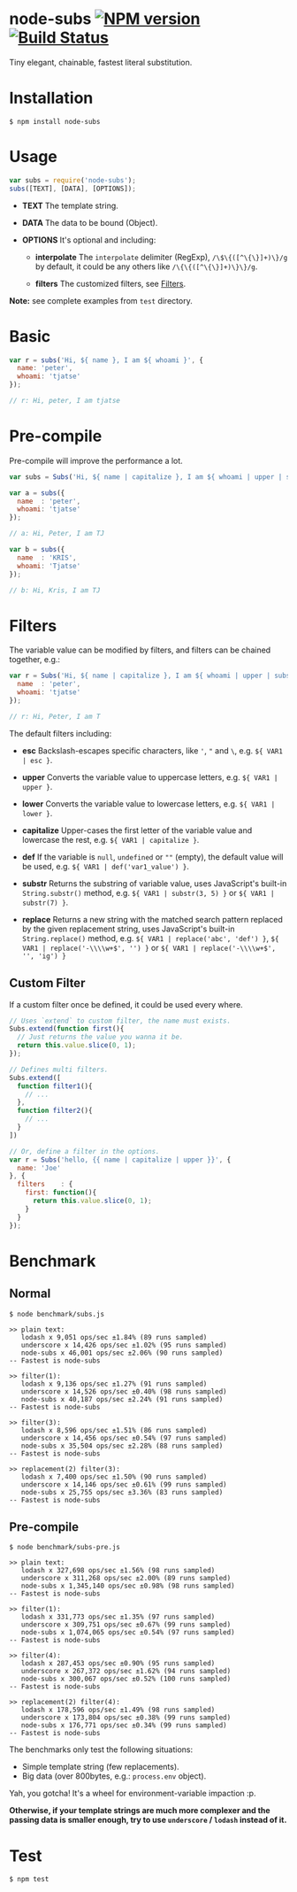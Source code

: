 node-subs [![NPM version](https://badge.fury.io/js/node-subs.svg)](http://badge.fury.io/js/node-subs) [![Build Status](https://travis-ci.org/Tjatse/node-subs.svg?branch=master)](https://travis-ci.org/Tjatse/node-subs)
=========

Tiny elegant, chainable, fastest literal substitution.

# Installation

```
$ npm install node-subs
```

# Usage

```javascript
var subs = require('node-subs');
subs([TEXT], [DATA], [OPTIONS]);
```

- **TEXT**
The template string.

- **DATA**
The data to be bound (Object).

- **OPTIONS**
It's optional and including:

  - **interpolate**
    The `interpolate` delimiter (RegExp), `/\$\{([^\{\}]+)\}/g` by default, it could be any others like `/\{\{([^\{\}]+)\}\}/g`.

  - **filters**
    The customized filters, see [Filters](#filters).

**Note:** see complete examples from `test` directory.

# Basic

```javascript
var r = subs('Hi, ${ name }, I am ${ whoami }', {
  name: 'peter',
  whoami: 'tjatse'
});

// r: Hi, peter, I am tjatse
```

# Pre-compile

Pre-compile will improve the performance a lot.

```javascript
var subs = Subs('Hi, ${ name | capitalize }, I am ${ whoami | upper | substr(0, 2) }');

var a = subs({
  name  : 'peter',
  whoami: 'tjatse'
});

// a: Hi, Peter, I am TJ

var b = subs({
  name  : 'KRIS',
  whoami: 'Tjatse'
});

// b: Hi, Kris, I am TJ
```

# Filters

The variable value can be modified by filters, and filters can be chained together, e.g.:

```javascript
var r = Subs('Hi, ${ name | capitalize }, I am ${ whoami | upper | substr(0, 1) }', {
  name  : 'peter',
  whoami: 'tjatse'
});

// r: Hi, Peter, I am T
```

The default filters including:

- **esc**
Backslash-escapes specific characters, like `'`, `"` and `\`, e.g. `${ VAR1 | esc }`.

- **upper**
Converts the variable value to uppercase letters, e.g. `${ VAR1 | upper }`.

- **lower**
Converts the variable value to lowercase letters, e.g. `${ VAR1 | lower }`.

- **capitalize**
Upper-cases the first letter of the variable value and lowercase the rest, e.g. `${ VAR1 | capitalize }`.

- **def**
If the variable is `null`, `undefined` or `""` (empty), the default value will be used, e.g. `${ VAR1 | def('var1_value') }`.

- **substr**
Returns the substring of variable value, uses JavaScript's built-in `String.substr()` method, e.g. `${ VAR1 | substr(3, 5) }` or `${ VAR1 | substr(7) }`.

- **replace**
Returns a new string with the matched search pattern replaced by the given replacement string, uses JavaScript's built-in `String.replace()` method, e.g. `${ VAR1 | replace('abc', 'def') }`, `${ VAR1 | replace('-\\\\w+$', '') }` or `${ VAR1 | replace('-\\\\w+$', '', 'ig') }`

## Custom Filter

If a custom filter once be defined, it could be used every where.

```javascript
// Uses `extend` to custom filter, the name must exists.
Subs.extend(function first(){
  // Just returns the value you wanna it be.
  return this.value.slice(0, 1);
});

// Defines multi filters.
Subs.extend([
  function filter1(){
    // ...
  },
  function filter2(){
    // ...
  }
])

// Or, define a filter in the options.
var r = Subs('hello, {{ name | capitalize | upper }}', {
  name: 'Joe'
}, {
  filters    : {
    first: function(){
      return this.value.slice(0, 1);
    }
  }
});
```

# Benchmark

## Normal

```
$ node benchmark/subs.js
```

```
>> plain text:
   lodash x 9,051 ops/sec ±1.84% (89 runs sampled)
   underscore x 14,426 ops/sec ±1.02% (95 runs sampled)
   node-subs x 46,001 ops/sec ±2.06% (90 runs sampled)
-- Fastest is node-subs

>> filter(1):
   lodash x 9,136 ops/sec ±1.27% (91 runs sampled)
   underscore x 14,526 ops/sec ±0.40% (98 runs sampled)
   node-subs x 40,187 ops/sec ±2.24% (91 runs sampled)
-- Fastest is node-subs

>> filter(3):
   lodash x 8,596 ops/sec ±1.51% (86 runs sampled)
   underscore x 14,456 ops/sec ±0.54% (97 runs sampled)
   node-subs x 35,504 ops/sec ±2.28% (88 runs sampled)
-- Fastest is node-subs

>> replacement(2) filter(3):
   lodash x 7,400 ops/sec ±1.50% (90 runs sampled)
   underscore x 14,146 ops/sec ±0.61% (99 runs sampled)
   node-subs x 25,755 ops/sec ±3.36% (83 runs sampled)
-- Fastest is node-subs
```

## Pre-compile

```
$ node benchmark/subs-pre.js
```

```
>> plain text:
   lodash x 327,698 ops/sec ±1.56% (98 runs sampled)
   underscore x 311,268 ops/sec ±2.00% (89 runs sampled)
   node-subs x 1,345,140 ops/sec ±0.98% (98 runs sampled)
-- Fastest is node-subs

>> filter(1):
   lodash x 331,773 ops/sec ±1.35% (97 runs sampled)
   underscore x 309,751 ops/sec ±0.67% (99 runs sampled)
   node-subs x 1,074,065 ops/sec ±0.54% (97 runs sampled)
-- Fastest is node-subs

>> filter(4):
   lodash x 287,453 ops/sec ±0.90% (95 runs sampled)
   underscore x 267,372 ops/sec ±1.62% (94 runs sampled)
   node-subs x 300,067 ops/sec ±0.52% (100 runs sampled)
-- Fastest is node-subs

>> replacement(2) filter(4):
   lodash x 178,596 ops/sec ±1.49% (98 runs sampled)
   underscore x 173,804 ops/sec ±0.38% (99 runs sampled)
   node-subs x 176,771 ops/sec ±0.34% (99 runs sampled)
-- Fastest is node-subs
```

The benchmarks only test the following situations:
- Simple template string (few replacements).
- Big data (over 800bytes, e.g.: `process.env` object).

Yah, you gotcha! It's a wheel for environment-variable impaction :p.

**Otherwise, if your template strings are much more complexer and the passing data is smaller enough, try to use `underscore` / `lodash` instead of it.**

# Test

```
$ npm test
```